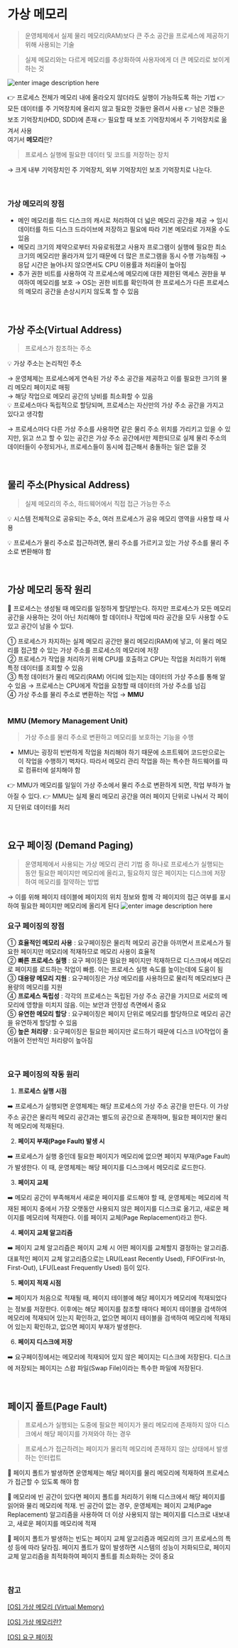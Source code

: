 # 가상 메모리

> 운영체제에서 실제 물리 메모리(RAM)보다 큰 주소 공간을 프로세스에 제공하기 위해 사용되는 기술

> 실제 메모리와는 다르게 메모리를 추상화하여 사용자에게 더 큰 메모리로 보이게 하는 것

![enter image description here](https://velog.velcdn.com/images/gojaegaebal/post/138e0a76-3c87-42d5-b155-72ba47ac6b3b/image.png)

:point_right: 프로세스 전체가 메모리 내에 올라오지 않더라도 실행이 가능하도록 하는 기법
:point_right: 모든 데이터를 주 기억장치에 올리지 않고 필요한 것들만 올려서 사용
:point_right: 남은 것들은 보조 기억장치(HDD, SDD)에 존재
:point_right: 필요할 때 보조 기억장치에서 주 기억장치로 옮겨서 사용
<br/>
여기서 **메모리**란?

> 프로세스 실행에 필요한 데이터 및 코드를 저장하는 장치

&rarr; 크게 내부 기억장치인 주 기억장치, 외부 기억장치인 보조 기억장치로 나눈다.

<br/>

### 가상 메모리의 장점

- 메인 메모리를 하드 디스크의 캐시로 처리하여 더 넓은 메모리 공간을 제공
  &rarr; 임시 데이터를 하드 디스크 드라이브에 저장하고 필요에 따라 기본 메모리로 가져올 수도 있음
- 메모리 크기의 제약으로부터 자유로워졌고 사용자 프로그램이 실행에 필요한 최소 크기의 메모리만 올라가져 있기 때문에 더 많은 프로그램을 동시 수행 가능해짐
  &rarr; 응답 시간은 늘어나지 않으면서도 CPU 이용률과 처리율이 높아짐
- 추가 권한 비트를 사용하여 각 프로세스에 메모리에 대한 제한된 액세스 권한을 부여하여 메모리를 보호
  &rarr; OS는 권한 비트를 확인하여 한 프로세스가 다른 프로세스의 메모리 공간을 손상시키지 않도록 할 수 있음

<br/>

## 가상 주소(Virtual Address)

> 프로세스가 참조하는 주소

:bulb: 가상 주소는 논리적인 주소

&rarr; 운영체제는 프로세스에게 연속된 가상 주소 공간을 제공하고 이를 필요한 크기의 물리 메모리 페이지로 매핑<br/>
&rarr; 해당 작업으로 메모리 공간의 낭비를 최소화할 수 있음
<br/>
:bulb: 프로세스마다 독립적으로 할당되며, 프로세스는 자신만의 가상 주소 공간을 가지고 있다고 생각함

&rarr; 프로세스마다 다른 가상 주소를 사용하면 같은 물리 주소 위치를 가리키고 있을 수 있지만, 읽고 쓰고 할 수 있는 공간은 가상 주소 공간에서만 제한되므로 실제 물리 주소의 데이터들이 수정되거나, 프로세스들이 동시에 접근해서 충돌하는 일은 없을 것

<br/>

## 물리 주소(Physical Address)

> 실제 메모리의 주소, 하드웨어에서 직접 접근 가능한 주소

:bulb: 시스템 전체적으로 공유되는 주소, 여러 프로세스가 공유 메모리 영역을 사용할 때 사용

:bulb: 프로세스가 물리 주소로 접근하려면, 물리 주소를 가르키고 있는 가상 주소를 물리 주소로 변환해야 함

<br/>

## 가상 메모리 동작 원리

:pencil: 프로세스는 생성될 때 메모리를 일정하게 할당받는다. 하지만 프로세스가 모든 메모리 공간을 사용하는 것이 아닌 처리해야 할 데이터나 작업에 따라 공간을 모두 사용할 수도 있고 공간이 남을 수 있다.

① 프로세스가 차지하는 실제 메모리 공간만 물리 메모리(RAM)에 넣고, 이 물리 메모리를 접근할 수 있는 가상 주소를 프로세스의 메모리에 저장<br/>
② 프로세스가 작업을 처리하기 위해 CPU를 호출하고 CPU는 작업을 처리하기 위해 특정 데이터를 조회할 수 있음 <br/>
③ 특정 데이터가 물리 메모리(RAM) 어디에 있는지는 데이터의 가상 주소를 통해 알 수 있음 &rarr; 프로세스는 CPU에게 작업을 요청할 때 데이터의 가상 주소를 넘김<br/>
④ 가상 주소를 물리 주소로 변환하는 작업 &rarr; **MMU**<br/>
<br/>

### MMU (Memory Management Unit)

> 가상 주소를 물리 주소로 변환하고 메모리를 보호하는 기능을 수행

- MMU는 굉장히 빈번하게 작업을 처리해야 하기 때문에 소프트웨어 코드만으로는 이 작업을 수행하기 벅차다. 따라서 메모리 관리 작업을 하는 특수한 하드웨어를 따로 컴퓨터에 설치해야 함

:point_right: MMU가 메모리를 일일이 가상 주소에서 물리 주소로 변환하게 되면, 작업 부하가 높아질 수 있다.
:point_right: MMU는 실제 물리 메모리 공간을 여러 페이지 단위로 나눠서 각 페이지 단위로 데이터를 처리

<br/>

## 요구 페이징 (Demand Paging)

> 운영체제에서 사용되는 가상 메모리 관리 기법 중 하나로 프로세스가 실행되는 동안 필요한 페이지만 메모리에 올리고, 필요하지 않은 페이지는 디스크에 저장하여 메모리를 절약하는 방법

&rarr; 이를 위해 페이지 테이블에 페이지의 위치 정보와 함께 각 페이지의 접근 여부를 표시하여 필요한 페이지만 메모리에 올리게 된다
![enter image description here](https://velog.velcdn.com/images/wngud4950/post/d0539ee6-2789-4d39-b8be-a7d0fc62705a/image.png)

### 요구 페이징의 장점

① **효율적인 메모리 사용** : 요구페이징은 물리적 메모리 공간을 아끼면서 프로세스가 필요한 페이지만 메모리에 적재하므로 메모리 사용이 효율적<br/>
② **빠른 프로세스 실행** : 요구 페이징은 필요한 페이지만 적재하므로 디스크에서 메모리로 페이지를 로드하는 작업이 빠름. 이는 프로세스 실행 속도를 높이는데에 도움이 됨 <br/>
③ **대용량 메모리 지원** : 요구페이징은 가상 메모리를 사용하므로 물리적 메모리보다 큰 용량의 메모리를 지원<br/>
④ **프로세스 독립성** : 각각의 프로세스는 독립된 가상 주소 공간을 가지므로 서로의 메모리에 영향을 미치지 않음. 이는 보안과 안정성 측면에서 중요<br/>
⑤ **유연한 메모리 할당** : 요구페이징은 페이지 단위로 메모리를 할당하므로 메모리 공간을 유연하게 할당할 수 있음<br/>
⑥ **높은 처리량** : 요구페이징은 필요한 페이지만 로드하기 때문에 디스크 I/O작업이 줄어들어 전반적인 처리량이 높아짐

<br/>

### 요구 페이징의 작동 원리

1.  **프로세스 실행 시점**

:arrow_right: 프로세스가 실행되면 운영체제는 해당 프로세스의 가상 주소 공간을 만든다. 이 가상 주소 공간은 물리적 메모리 공간과는 별도의 공간으로 존재하며, 필요한 페이지만 물리적 메모리에 적재된다.

2.  **페이지 부재(Page Fault) 발생 시**

:arrow_right: 프로세스가 실행 중인데 필요한 페이지가 메모리에 없으면 페이지 부재(Page Fault)가 발생한다. 이 때, 운영체제는 해당 페이지를 디스크에서 메모리로 로드한다.

3. **페이지 교체**

:arrow_right: 메모리 공간이 부족해져서 새로운 페이지를 로드해야 할 때, 운영체제는 메모리에 적재된 페이지 중에서 가장 오랫동안 사용되지 않은 페이지를 디스크로 옮기고, 새로운 페이지를 메모리에 적재한다. 이를 페이지 교체(Page Replacement)라고 한다.

4.  **페이지 교체 알고리즘**

:arrow_right: 페이지 교체 알고리즘은 페이지 교체 시 어떤 페이지를 교체할지 결정하는 알고리즘. 대표적인 페이지 교체 알고리즘으로는 LRU(Least Recently Used), FIFO(First-In, First-Out), LFU(Least Frequently Used) 등이 있다.

5.  **페이지 적재 시점**

:arrow_right: 페이지가 처음으로 적재될 때, 페이지 테이블에 해당 페이지가 메모리에 적재되었다는 정보를 저장한다. 이후에는 해당 페이지를 참조할 때마다 페이지 테이블을 검색하여 메모리에 적재되어 있는지 확인하고, 없으면 페이지 테이블을 검색하여 메모리에 적재되어 있는지 확인하고, 없으면 페이지 부재가 발생한다.

6.  **페이지 디스크에 저장**

:arrow_right: 요구페이징에서는 메모리에 적재되어 있지 않은 페이지는 디스크에 저장된다. 디스크에 저장되는 페이지는 스왑 파일(Swap File)이라는 특수한 파일에 저장된다.

<br/>

## 페이지 폴트(Page Fault)

> 프로세스가 실행되는 도중에 필요한 페이지가 물리 메모리에 존재하지 않아 디스크에서 해당 페이지를 가져와야 하는 경우

> 프로세스가 접근하려는 페이지가 물리적 메모리에 존재하지 않는 상태에서 발생하는 인터럽트

:pencil: 페이지 폴트가 발생하면 운영체제는 해당 페이지를 물리 메모리에 적재하여 프로세스가 접근할 수 있도록 해야 함

:pencil: 메모리에 빈 공간이 있다면 페이지 폴트를 처리하기 위해 디스크에서 해당 페이지를 읽어와 물리 메모리에 적재. 빈 공간이 없는 경우, 운영체제는 페이지 교체(Page Replacement) 알고리즘을 사용하여 더 이상 사용되지 않는 페이지를 디스크로 내보내고, 새로운 페이지를 메모리에 적재

:pencil: 페이지 폴트가 발생하는 빈도는 페이지 교체 알고리즘과 메모리의 크기 프로세스의 특성 등에 따라 달라짐. 페이지 폴트가 많이 발생하면 시스템의 성능이 저화되므로, 페이지 교체 알고리즘을 최적화하여 페이지 폴트를 최소화하는 것이 중요

<br/>

### 참고

[[OS] 가상 메모리 (Virtual Memory)](https://velog.io/@wngud4950/CS%EC%9A%B4%EC%98%81%EC%B2%B4%EC%A0%9COS-%EA%B0%80%EC%83%81-%EB%A9%94%EB%AA%A8%EB%A6%AC-Virtual-Memory)

[[OS] 가상 메모리란?](https://jerryjerryjerry.tistory.com/186)

[[OS] 요구 페이징](https://superohinsung.tistory.com/127)
